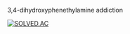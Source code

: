 3,4-dihydroxyphenethylamine addiction
<br/>

[![SOLVED.AC](https://github-readme-solvedac.hyp3rflow.vercel.app/api/?handle=aflat)](https://solved.ac/profile/aflat)
